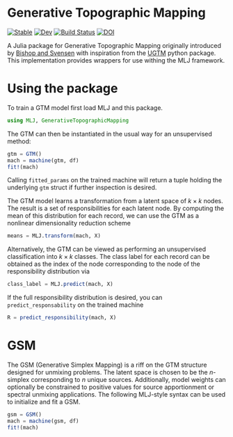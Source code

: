 # Generative Topographic Mapping

[![Stable](https://img.shields.io/badge/docs-stable-blue.svg)](https://john-waczak.github.io/GenerativeTopographicMapping.jl/stable/)
[![Dev](https://img.shields.io/badge/docs-dev-blue.svg)](https://john-waczak.github.io/GenerativeTopographicMapping.jl/dev/)
[![Build Status](https://github.com/john-waczak/GenerativeTopographicMapping.jl/actions/workflows/CI.yml/badge.svg?branch=main)](https://github.com/john-waczak/GenerativeTopographicMapping.jl/actions/workflows/CI.yml?query=branch%3Amain)
[![DOI](https://zenodo.org/badge/563880448.svg)](https://zenodo.org/doi/10.5281/zenodo.11061257)

A Julia package for Generative Topographic Mapping originally introduced by [Bishop and Svensen](https://www.microsoft.com/en-us/research/wp-content/uploads/1998/01/bishop-gtm-ncomp-98.pdf) with inspiration from the [UGTM](https://ugtm.readthedocs.io/en/latest/overview.html) python package. This implementation provides wrappers for use withing the MLJ framework.


# Using the package

To train a GTM model first load MLJ and this package.
```julia
using MLJ, GenerativeTopographicMapping
```

The GTM can then be instantiated in the usual way for an unsupervised method:

```julia
gtm = GTM()
mach = machine(gtm, df)
fit!(mach)
```

Calling `fitted_params` on the trained machine will return a tuple holding the underlying `gtm` struct if further inspection is desired.

The GTM model learns a transformation from a latent space of $k\times k$ nodes. The result is a set of responsibilities for each latent node. By computing the mean of this distribution for each record, we can use the GTM as a nonlinear dimensionality reduction scheme

```julia
means = MLJ.transform(mach, X)
```

Alternatively, the GTM can be viewed as performing an unsupervised classification into $k\times k$ classes. The class label for each record can be obtained as the index of the node corresponding to the node of the responsibility distribution via

```julia
class_label = MLJ.predict(mach, X)
```

If the full responsibility distribution is desired, you can `predict_responsability` on the trained machine

```julia
R = predict_responsibility(mach, X)
```


# GSM

The GSM (Generative Simplex Mapping) is a riff on the GTM structure designed for unmixing problems. The latent space is chosen to be the $n$-simplex corresponding to $n$ unique sources. Additionally, model weights can optionally be constrained to positive values for source apportionment or spectral unmixing applications. The following MLJ-style syntax can be used to initialize and fit a GSM.

```julia
gsm = GSM()
mach = machine(gsm, df)
fit!(mach)
```

